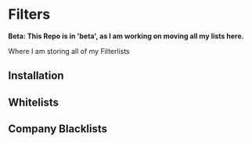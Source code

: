 # Filters
**Beta: This Repo is in 'beta', as I am working on moving all my lists here.**

Where I am storing all of my Filterlists


## Installation

## Whitelists

## Company Blacklists

